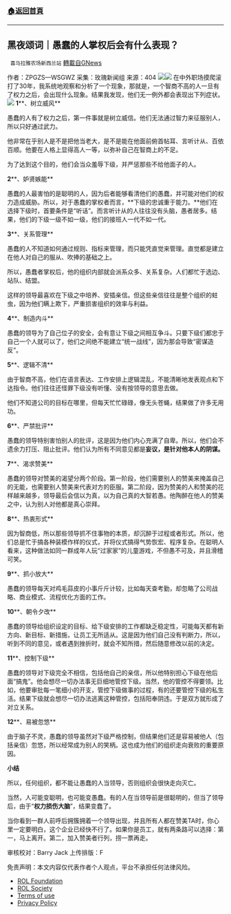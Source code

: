 ###  [:house:返回首頁](https://github.com/ourhimalayas/txt)
---


## 黑夜颂词｜愚蠢的人掌权后会有什么表现？
` 喜马拉雅农场新西兰站` [轉載自GNews](https://gnews.org/zh-hans/2380215/)

作者：ZPGZS—WSGWZ
采集：玫瑰新闻组
来源：404
![](https://assets.gnews.org/wp-content/uploads/2022/04/G新闻.jpg)![](https://assets.gnews.org/wp-content/uploads/2022/04/蠢货掌权.jpeg)
在中外职场摸爬滚打了30年，我系统地观察和分析了一个现象，那就是，一个智商不高的人一旦有了权力之后，会出现什么现象。结果我发现，他们无一例外都会表现出下列症状。
![](https://assets.gnews.org/wp-content/uploads/2022/04/掌权蠢货.jpeg)
**1****、树立威风**

愚蠢的人有了权力之后，第一件事就是树立威信。他们无法通过智力来征服别人，所以只好通过武力。

他非常在乎别人是不是把他当老大，是不是能在他面前俯首帖耳、言听计从、百依百顺。他要在人格上显得高人一等，以弥补自己在智商上的不足。

为了达到这个目的，他们会当众羞辱下级，并严惩那些不给他面子的人。

**2****、妒贤嫉能**

愚蠢的人最害怕的是聪明的人，因为后者能够看清他们的愚蠢，并可能对他们的权力造成威胁。所以，对于愚蠢的掌权者而言，**下级的忠诚重于能力。**他们在选择下级时，首要条件是“听话”。而言听计从的人往往没有头脑，愚者居多。结果，他们的下级一级不如一级，他们的接班人一代不如一代。

**3****、关系管理**

愚蠢的人不知道如何通过规则、指标来管理，而只能凭直觉来管理。直觉都是建立在他人对自己的服从、吹捧的基础之上。

所以，愚蠢者掌权后，他的组织内部就会派系众多、关系复杂。人们都忙于选边、站队、结盟。

这样的领导最喜欢在下级之中培养、安插亲信。但这些亲信往往是整个组织的蛀虫，因为他们瞒上欺下，严重损害组织的效率与利益。

**4****、制造内斗**

愚蠢的领导为了自己位子的安全，会有意让下级之间相互争斗。只要下级们都忠于自己一个人就可以了，他们之间绝不能建立“统一战线”，因为那会导致“密谋造反”。

**5****、逻辑不清**

由于智商不高，他们在语言表达、工作安排上逻辑混乱，不能清晰地发表观点和下达指令。他们往往还怪罪下级没有听懂、没有按领导的意思去做。

他们不知道公司的目标在哪里，但每天忙忙碌碌，像无头苍蝇，结果做了许多无用功。

**6****、严禁批评**

愚蠢的领导特别害怕别人的批评，这是因为他们内心充满了自卑。所以，他们会不遗余力打压、阻止批评。他们认为所有不同意见都是**妄议，**是针对他本人的**阴谋。**

**7****、渴求赞美**

愚蠢的领导对赞美的渴望分两个阶段。第一阶段，他们需要别人的赞美来掩盖自己的无能，也需要别人赞美来代表对方的臣服。第二阶段，因为赞美的人和赞美的花样越来越多，领导最后会信以为真，以为自己真的大智若愚。他陶醉在他人的赞美之中，认为别人对他都是真心崇拜。

**8****、热衷形式**

因为智商低，所以那些领导抓不住事物的本质，却沉醉于过程或者形式。所以，他们总是忙于搞各种装模作样的仪式，并将仪式搞得气势恢宏、程序复杂。在聪明人看来，这种做法如同一群成年人玩“过家家”的儿童游戏，不但愚不可及，并且滑稽可笑。

**9****、抓小放大**

愚蠢的领导每天对鸡毛蒜皮的小事斤斤计较，比如每天查考勤，却忽略了公司战略、商业模式、流程优化方面的工作。

**10****、朝令夕改**

愚蠢的领导给组织设定的目标、给下级安排的工作都缺乏稳定性，可能每天都有新方向、新目标、新措施，让员工无所适从。这是因为他们自己没有判断力，所以，听到不同的意见，或者遇到挫折时，就会不知所措，然后随意修改以前的决定。

**11****、控制下级**

愚蠢的领导对下级完全不相信，包括他自己的亲信，所以他特别担心下级在他后面“搞鬼”。他会想尽一切办法事无巨细地管控下级。当然，他的管控不得要领。比如，他要审批每一笔细小的开支，管控下级做事的过程，有的还要管控下级的私生活。结果下级就会想尽一切办法逃离这种管控，包括阳奉阴违。于是双方就形成了对立关系。

**12****、易被忽悠**

由于脑子不灵，愚蠢的领导虽然对下级严格控制，但结果他们还是容易被他人（包括亲信）忽悠，所以经常成为别人的笑柄。这也成为他们的组织走向衰败的重要原因。

**小结**

所以，任何组织，都不能让愚蠢的人当领导，否则组织会很快走向灭亡。

当然，人可能变聪明，也可能变愚蠢。有的人在当领导前是很聪明的，但当了领导后，由于“**权力损伤大脑**”，结果变蠢了。

当你看到一群人前呼后拥簇拥着一个领导出现，并且所有人都在赞美TA时，你心里一定要明白，这个企业已经快不行了。如果你是员工，就有两条路可以选择：第一，马上离开。第二，加入赞美者行列，捞一票再走。



审核校对：Barry Jack
上传排版：F

 

免责声明：本文内容仅代表作者个人观点，平台不承担任何法律风险。

- [ROL Foundation](https://rolfoundation.org/)
- [ROL Society](https://rolsociety.org/)
- [Terms of use](https://gnews.org/terms-of-use-3/)
- [Privacy Policy](https://gnews.org/privacy-policy/)
